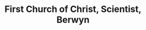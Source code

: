 ---
layout: repo
title: "First Church of Christ, Scientist, Berwyn"
id: 13557
permalink: repos/13557/
---